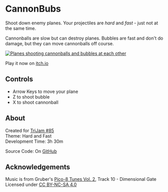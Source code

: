 # CannonBubs
Shoot down enemy planes. Your projectiles are *hard* and *fast* - just not at the same time. 

Cannonballs are slow but can destroy planes. Bubbles are fast and don't do damage, but they can move cannonballs off course.

[![Planes shooting cannonballs and bubbles at each other](screenshots/cover.png)](https://caterpillargames.itch.io/cannonbubs)

Play it now on [itch.io](https://caterpillargames.itch.io/cannonbubs)

## Controls
* Arrow Keys to move your plane
* Z to shoot bubble
* X to shoot cannonball




## About
<!--BEGIN TRIJAM-->
Created for [TriJam #85](https://itch.io/jam/trijam-85/entries)  
Theme: Hard and Fast  
Development Time: 3h 30m  
<!--END TRIJAM-->

Source Code: On [GitHub](https://github.com/CaterpillarGames/pico8-games/tree/master/carts/cannonbubs)

## Acknowledgements
Music is from Gruber's [Pico-8 Tunes Vol. 2](https://www.lexaloffle.com/bbs/?tid=33675), Track 10 - Dimensional Gate 
Licensed under [CC BY-NC-SA 4.0](https://creativecommons.org/licenses/by-nc-sa/4.0/)


